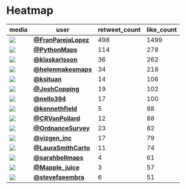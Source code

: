 # Heatmap

| media                                                                                         | user                                                                                   |   retweet_count |   like_count |
|-----------------------------------------------------------------------------------------------|----------------------------------------------------------------------------------------|-----------------|--------------|
| ![](https://pbs.twimg.com/media/FFM5E9sWQAYRFEd.jpg)                                          | **[@FranParejaLopez](https://twitter.com/FranParejaLopez/status/1464579968193736706)** |             498 |         1499 |
| ![](https://pbs.twimg.com/media/FEV9SXLXsAEy2ja.jpg)                                          | **[@PythonMaps](https://twitter.com/PythonMaps/status/1464652238651998210)**           |             114 |          278 |
| ![](https://pbs.twimg.com/media/FFMO2vSXEAQGu63.jpg)                                          | **[@klaskarlsson](https://twitter.com/klaskarlsson/status/1464531537341427715)**       |              36 |          262 |
| ![](https://pbs.twimg.com/media/FFNyg8_WQAcJFrC.jpg)                                          | **[@helenmakesmaps](https://twitter.com/helenmakesmaps/status/1464640256679026695)**   |              34 |          218 |
| ![](https://pbs.twimg.com/media/FFNdJv-XEAk38xa.jpg)                                          | **[@ksituan](https://twitter.com/ksituan/status/1464622032138772481)**                 |              14 |          106 |
| ![](https://pbs.twimg.com/media/FFOHGigXEAgigQT.jpg)                                          | **[@JoshCopping](https://twitter.com/JoshCopping/status/1464663144110907393)**         |              19 |          102 |
| ![](https://pbs.twimg.com/media/FFDcCEtWYAk3A3G.jpg)                                          | **[@nello394](https://twitter.com/nello394/status/1464519111140986883)**               |              17 |          100 |
| ![](https://pbs.twimg.com/ext_tw_video_thumb/1464619040823910404/pu/img/dsgRAB4xQ0iPvujJ.jpg) | **[@kennethfield](https://twitter.com/kennethfield/status/1464619112131297283)**       |               5 |           88 |
| ![](https://pbs.twimg.com/media/FFOmPstWQAYUiYV.jpg)                                          | **[@CRVanPollard](https://twitter.com/CRVanPollard/status/1464697877687582726)**       |              12 |           88 |
| ![](https://pbs.twimg.com/media/FFOAcjXXsAgpfGA.jpg)                                          | **[@OrdnanceSurvey](https://twitter.com/OrdnanceSurvey/status/1464655533202366476)**   |              23 |           82 |
| ![](https://pbs.twimg.com/ext_tw_video_thumb/1464626067319275535/pu/img/f2BFU4fl5DWKxy5S.jpg) | **[@vizgen_inc](https://twitter.com/vizgen_inc/status/1464626128484806663)**           |              17 |           79 |
| ![](https://pbs.twimg.com/media/FFO7H17XIAk8RUm.jpg)                                          | **[@LauraSmithCarto](https://twitter.com/LauraSmithCarto/status/1464720050150068234)** |              11 |           74 |
| ![](https://pbs.twimg.com/media/FFOCFeWVcAE53td.jpg)                                          | **[@sarahbellmaps](https://twitter.com/sarahbellmaps/status/1464657338552360961)**     |               4 |           61 |
| ![](https://pbs.twimg.com/media/FFMmx-gXsAUj6fw.jpg)                                          | **[@Mapple_juice](https://twitter.com/Mapple_juice/status/1464643933955362819)**       |               3 |           57 |
| ![](https://pbs.twimg.com/ext_tw_video_thumb/1464684451150155786/pu/img/w7kd5dYO-nnIZtCs.jpg) | **[@stevefaeembra](https://twitter.com/stevefaeembra/status/1464685267848249346)**     |               6 |           51 |
 
